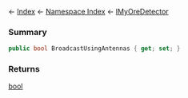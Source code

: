 ← [Index](Api-Index) ← [Namespace Index](Namespace-Index) ← [IMyOreDetector](Sandbox.ModAPI.Ingame.IMyOreDetector)

### Summary

```csharp
public bool BroadcastUsingAntennas { get; set; }
```

### Returns

[bool](https://docs.microsoft.com/en-us/dotnet/api/System.Boolean?view=netframework-4.6)

